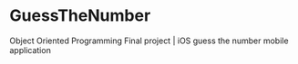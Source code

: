 # GuessTheNumber
Object Oriented Programming Final project | iOS guess the number mobile application

